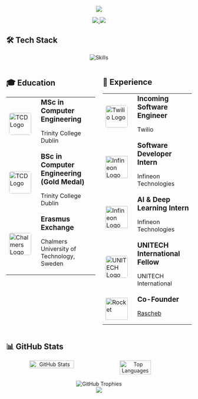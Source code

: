 <div align="center">
  <img src="https://capsule-render.vercel.app/api?type=waving&color=gradient&height=200&section=header&text=Aaron%20McCann&fontSize=80&fontAlignY=35&animation=fadeIn&fontColor=white" />
</div>



<p align="center">
  <a href="https://www.linkedin.com/in/aaron-mccann-/">
    <img src="https://img.shields.io/badge/-LinkedIn-0077B5?style=for-the-badge&logo=linkedin&logoColor=white&labelColor=0077B5" />
  </a>
  <a href="mailto:aaronmccann560@gmail.com">
    <img src="https://img.shields.io/badge/-Email-D14836?style=for-the-badge&logo=gmail&logoColor=white&labelColor=D14836" />
  </a>
</p>

<h2>🛠️ Tech Stack</h2>

<div align="center">
  <img src="https://skillicons.dev/icons?i=python,tensorflow,pytorch,javascript,react,flask,aws,postgres,cpp,git&theme=dark" alt="Skills" />
</div>

<br>

<div style="display: flex;">
  <div style="flex: 1; padding-right: 10px;">
    <h2>🎓 Education</h2>
    <table>
      <tr>
        <td width="70">
          <img src="https://upload.wikimedia.org/wikipedia/commons/5/5c/Blazon_Trinity_College_Dublin.svg" width="60" height="60" alt="TCD Logo" style="border-radius:5px;">
        </td>
        <td>
          <h3 style="margin: 0">MSc in Computer Engineering</h3>
          <p>Trinity College Dublin</p>
        </td>
      </tr>
      <tr>
        <td width="70">
          <img src="https://upload.wikimedia.org/wikipedia/commons/5/5c/Blazon_Trinity_College_Dublin.svg" width="60" height="60" alt="TCD Logo" style="border-radius:5px;">
        </td>
        <td>
          <h3 style="margin: 0">BSc in Computer Engineering (Gold Medal)</h3>
          <p>Trinity College Dublin</p>
        </td>
      </tr>
      <tr>
        <td width="70">
          <img src="https://upload.wikimedia.org/wikipedia/commons/4/4e/Chalmers_Tekniska_H%C3%B6gskola_logo.svg" width="60" height="60" alt="Chalmers Logo" style="border-radius:5px;">
        </td>
        <td>
          <h3 style="margin: 0">Erasmus Exchange</h3>
          <p>Chalmers University of Technology, Sweden</p>
        </td>
      </tr>
    </table>
  </div>
  
  <div style="flex: 1; padding-left: 10px;">
    <h2>💼 Experience</h2>
    <table>
      <tr>
        <td width="70">
          <img src="https://upload.wikimedia.org/wikipedia/commons/2/2d/Twilio-logo-red.svg" width="60" height="60" alt="Twilio Logo" style="border-radius:5px;">
        </td>
        <td>
          <h3 style="margin: 0">Incoming Software Engineer</h3>
          <p>Twilio</p>
        </td>
      </tr>
      <tr>
        <td width="70">
          <img src="https://www.logo.wine/a/logo/Infineon_Technologies/Infineon_Technologies-Logo.wine.svg" width="60" alt="Infineon Logo">
        </td>
        <td>
          <h3 style="margin: 0">Software Developer Intern</h3>
          <p>Infineon Technologies</p>
        </td>
      </tr>
      <tr>
        <td width="70">
          <img src="https://www.logo.wine/a/logo/Infineon_Technologies/Infineon_Technologies-Logo.wine.svg" width="60" alt="Infineon Logo">
        </td>
        <td>
          <h3 style="margin: 0">AI & Deep Learning Intern</h3>
          <p>Infineon Technologies</p>
        </td>
      </tr>
      <tr>
        <td width="70">
          <img src="https://upload.wikimedia.org/wikipedia/commons/9/9f/UNITECH_International_logo.svg" width="60" height="60" alt="UNITECH Logo" style="border-radius:5px;">
        </td>
        <td>
          <h3 style="margin: 0">UNITECH International Fellow</h3>
          <p>UNITECH International</p>
        </td>
      </tr>
      <tr>
        <td width="70">
          <img src="https://raw.githubusercontent.com/Tarikul-Islam-Anik/Animated-Fluent-Emojis/master/Emojis/Travel%20and%20places/Rocket.png" width="60" alt="Rocket">
        </td>
        <td>
          <h3 style="margin: 0">Co-Founder</h3>
          <p><a href="https://www.linkedin.com/company/raschebb/">Rascheb</a></p>
        </td>
      </tr>
    </table>
  </div>
</div>

<h2>📊 GitHub Stats</h2>

<div align="center">
  <div style="display: flex;">
    <img src="https://github-readme-stats.vercel.app/api?username=Aaron-McCann&show_icons=true&theme=tokyonight&hide_border=true&count_private=true&bg_color=0D1117" width="49%" alt="GitHub Stats">
    <img src="https://github-readme-stats.vercel.app/api/top-langs/?username=Aaron-McCann&theme=tokyonight&hide_border=true&bg_color=0D1117&layout=compact" width="41%" alt="Top Languages">
  </div>
</div>

<br>

<div align="center">
  <img src="https://github-profile-trophy.vercel.app/?username=Aaron-McCann&theme=nord&column=5&no-frame=true&no-bg=true&margin-w=15&margin-h=15&rank=MultiLanguage,Commits,Experience,Repositories,Followers" alt="GitHub Trophies" />
</div>

<div align="center">
  <img src="https://capsule-render.vercel.app/api?type=waving&color=gradient&height=100&section=footer&animation=fadeIn" />
</div>
